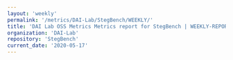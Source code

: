 ```yaml
---
layout: 'weekly'
permalink: '/metrics/DAI-Lab/StegBench/WEEKLY/'
title: 'DAI Lab OSS Metrics Metrics report for StegBench | WEEKLY-REPORT-2020-05-17'
organization: 'DAI-Lab'
repository: 'StegBench'
current_date: '2020-05-17'
---
```

